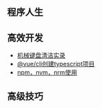 
## 程序人生
## 高效开发
* [机械键盘清洁实录](https://github.com/leinov/Blog/issues/1)
* [@vue/cli创建typescript项目](https://github.com/leinov/Blog/issues/2)
* [npm，nvm，nrm使用](https://github.com/leinov/Blog/issues/3)
## 高级技巧
